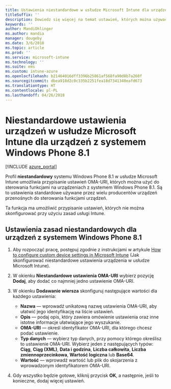 ```yaml
---
title: Ustawienia niestandardowe w usłudze Microsoft Intune dla urządzeń z systemem Windows Phone 8.1
titleSuffix: ''
description: Dowiedz się więcej na temat ustawień, których można używać w niestandardowym profilu systemu Windows Phone 8.1.
keywords: ''
author: MandiOhlinger
ms.author: mandia
manager: dougeby
ms.date: 3/6/2018
ms.topic: article
ms.prod: ''
ms.service: microsoft-intune
ms.technology: ''
ms.suite: ems
ms.custom: intune-azure
ms.openlocfilehash: b21464016dff3396b25861af568fa90d8b7a260f
ms.sourcegitcommit: dbea918d2c0c335b2251fea18d7341340eafd673
ms.translationtype: HT
ms.contentlocale: pl-PL
ms.lasthandoff: 04/26/2018
---
```

# <a name="microsoft-intune-custom-device-settings-for-devices-running-windows-phone-81"></a>Niestandardowe ustawienia urządzeń w usłudze Microsoft Intune dla urządzeń z systemem Windows Phone 8.1

[!INCLUDE [azure_portal](./includes/azure_portal.md)]

Profil **niestandardowy** systemu Windows Phone 8.1 w usłudze Microsoft Intune umożliwia przypisanie ustawień OMA-URI, których można użyć do sterowania funkcjami na urządzeniach z systemem Windows Phone 8.1. Są to ustawienia standardowe używane przez wielu producentów urządzeń przenośnych do sterowania funkcjami urządzeń.

Ta funkcja ma umożliwić przypisanie ustawień, których nie można skonfigurować przy użyciu zasad usługi Intune.

## <a name="custom-policy-settings-for-windows-phone-81-devices"></a>Ustawienia zasad niestandardowych dla urządzeń z systemem Windows Phone 8.1

1. Aby rozpocząć pracę, postępuj zgodnie z instrukcjami w artykule [How to configure custom device settings in Microsoft Intune](custom-settings-configure.md) (Jak skonfigurować niestandardowe ustawienia urządzenia w usłudze Microsoft Intune).
2. W okienku **Niestandardowe ustawienia OMA-URI** wybierz pozycję **Dodaj**, aby dodać co najmniej jedno ustawienie OMA-URI.
3. W okienku **Dodawanie wiersza** skonfiguruj następujące wartości dla każdego ustawienia:
    - **Nazwa** — wprowadź unikatową nazwę ustawienia OMA-URI, aby ułatwić jego identyfikację na liście ustawień.
    - **Opis** — podaj opis, który zawiera omówienie ustawienia oraz inne istotne informacje ułatwiające jego wyszukanie.
    - **OMA-URI** — określ identyfikator OMA-URI, dla którego chcesz podać ustawienie.
    - **Typ danych** — wybierz typ danych, przy pomocy którego określisz to ustawienie OMA-URI. Wybierz jeden z następujących typów: **Ciąg**, **Ciąg (XML)**, **Data i godzina**, **Liczba całkowita**, **Liczba zmiennoprzecinkowa**, **Wartość logiczna** lub **Base64**.
    - **Wartość** — wprowadź wartość lub plik do skojarzenia z wprowadzonym identyfikatorem OMA-URI.

4. Gdy wszystko będzie gotowe, kliknij przycisk **OK**, a następnie, jeśli to konieczne, dodaj więcej ustawień.
